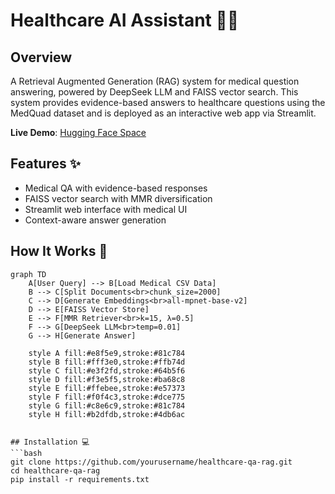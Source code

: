# Healthcare AI Assistant 🤖💊


## Overview
A Retrieval Augmented Generation (RAG) system for medical question answering, powered by DeepSeek LLM and FAISS vector search. This system provides evidence-based answers to healthcare questions using the MedQuad dataset and is deployed as an interactive web app via Streamlit.

**Live Demo**: [Hugging Face Space](https://sheryar1998-healthcare-qa-system.hf.space)

## Features ✨
- Medical QA with evidence-based responses
- FAISS vector search with MMR diversification
- Streamlit web interface with medical UI
- Context-aware answer generation

## How It Works 🧪
```mermaid
graph TD
    A[User Query] --> B[Load Medical CSV Data]
    B --> C[Split Documents<br>chunk_size=2000]
    C --> D[Generate Embeddings<br>all-mpnet-base-v2]
    D --> E[FAISS Vector Store]
    E --> F[MMR Retriever<br>k=15, λ=0.5]
    F --> G[DeepSeek LLM<br>temp=0.01]
    G --> H[Generate Answer]
    
    style A fill:#e8f5e9,stroke:#81c784
    style B fill:#fff3e0,stroke:#ffb74d
    style C fill:#e3f2fd,stroke:#64b5f6
    style D fill:#f3e5f5,stroke:#ba68c8
    style E fill:#ffebee,stroke:#e57373
    style F fill:#f0f4c3,stroke:#dce775
    style G fill:#c8e6c9,stroke:#81c784
    style H fill:#b2dfdb,stroke:#4db6ac


## Installation 💻
```bash
git clone https://github.com/yourusername/healthcare-qa-rag.git
cd healthcare-qa-rag
pip install -r requirements.txt

